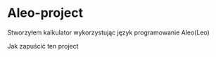 # Aleo-project
Stworzyłem kalkulator wykorzystując język programowanie Aleo(Leo)

Jak zapuścić ten project
